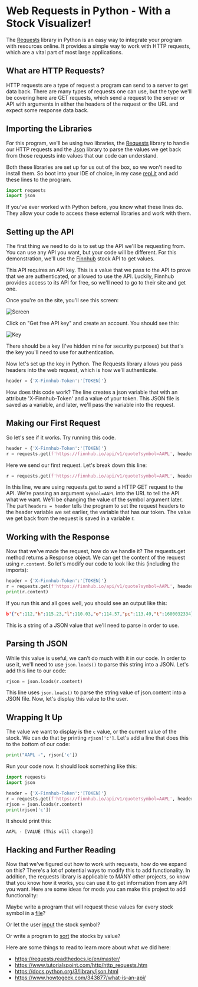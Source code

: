 # Web Requests in Python - With a Stock Visualizer!

The [Requests](https://pypi.org/project/requests/) library in Python is an easy way to integrate your program with resources online. It provides a simple way to work with HTTP requests, which are a vital part of most large applications.


## What are HTTP Requests?

HTTP requests are a type of request a program can send to a server to get data back. There are many types of requests one can use, but the type we'll be covering here are GET requests, which send a request to the server or API with arguments in either the headers of the request or the URL and expect some response data back.


## Importing the Libraries

For this program, we'll be using two libraries, the [Requests](https://pypi.org/project/requests/) library to handle our HTTP requests and the [Json](https://docs.python.org/3/library/json.html) library to parse the values we get back from those requests into values that our code can understand.

Both these libraries are set up for us out of the box, so we won't need to install them. So boot into your IDE of choice, in my case [repl.it](https://repl.it) and add these lines to the program.

```python
import requests
import json
```

If you've ever worked with Python before, you know what these lines do. They allow your code to access these external libraries and work with them.


## Setting up the API

The first thing we need to do is to set up the API we'll be requesting from. You can use any API you want, but your code will be different. For this demonstration, we'll use the [Finnhub](https://finnhub.io/) stock API to get values.

This API requires an API key. This is a value that we pass to the API to prove that we are authenticated, or allowed to use the API. Luckily, Finnhub provides access to its API for free, so we'll need to go to their site and get one.

Once you're on the site, you'll see this screen:

![Screen](https://cloud-8ws90xn6j.vercel.app/image.png)

Click on "Get free API key" and create an account. You should see this:

![Key](https://cloud-ks0dqz7ba.vercel.app/image.png)

There should be a key (I've hidden mine for security purposes) but that's the key you'll need to use for authentication.

Now let's set up the key in Python. The Requests library allows you pass headers into the web request, which is how we'll authenticate.

```python
header = {'X-Finnhub-Token':'[TOKEN]'}
```
How does this code work?  The line creates a json variable that with an attribute 'X-Finnhub-Token' and a value of your token. This JSON file is saved as a variable, and later, we'll pass the variable into the request.


## Making our First Request

So let's see if it works. Try running this code.
```python
header = {'X-Finnhub-Token':'[TOKEN]'}
r = requests.get(f'https://finnhub.io/api/v1/quote?symbol=AAPL', headers = header)
```
Here we send our first request. Let's break down this line:
```python
r = requests.get(f'https://finnhub.io/api/v1/quote?symbol=AAPL', headers = header)
```
In this line, we are using requests.get to send a HTTP GET request to the API. We're passing an argument `symbol=AAPL` into the URL to tell the API what we want.  We'll be changing the value of the symbol argument later. The part `headers = header` tells the program to set the request headers to the header variable we set earlier, the variable that has our token. The value we get back from the request is saved in a variable r. 


## Working with the Response

Now that we've made the request, how do we handle it? The requests.get method returns a Response object. We can get the content of the request using `r.content`. So let's modify our code to look like this (including the imports):
```python
header = {'X-Finnhub-Token':'[TOKEN]'}
r = requests.get(f'https://finnhub.io/api/v1/quote?symbol=AAPL', headers = header)
print(r.content)
```
If you run this and all goes well, you should see an output like this:
```json
b'{"c":112,"h":115.23,"l":110.03,"o":114.57,"pc":113.49,"t":1600032334}'
```
This is a string of a JSON value that we'll need to parse in order to use.


## Parsing th JSON

While this value is useful, we can't do much with it in our code. In order to use it, we'll need to use `json.loads()` to parse this string into a JSON. Let's add this line to our code:
```python
rjson = json.loads(r.content)
```
This line uses `json.loads()` to parse the string value of json.content into a JSON file. Now, let's display this value to the user.


## Wrapping It Up

The value we want to display is the `c` value, or the current value of the stock. We can do that by printing `rjson['c']`. Let's add a line that does this to the bottom of our code:
```python
print("AAPL -", rjson['c'])
```
Run your code now. It should look something like this:
```python
import requests
import json

header = {'X-Finnhub-Token':'[TOKEN]'}
r = requests.get(f'https://finnhub.io/api/v1/quote?symbol=AAPL', headers = header)
rjson = json.loads(r.content)
print(rjson['c'])
```
It should print this:
```
AAPL - [VALUE (This will change)]
```


## Hacking and Further Reading

Now that we've figured out how to work with requests, how do we expand on this? There's a lot of potential ways to modify this to add functionality. In addition, the requests library is applicable to MANY other projects, so know that you know how it works, you can use it to get information from any API you want. Here are some ideas for mods you can make this project to add functionality:

Maybe write a program that will request these values for every stock symbol in a [file](https://repl.it/@sohamb117/demo1)?

Or let the user [input](https://repl.it/@sohamb117/demo2) the stock symbol?

Or write a program to [sort](https://repl.it/@sohamb117/demo3) the stocks by value?

Here are some things to read to learn more about what we did here:

* https://requests.readthedocs.io/en/master/
* https://www.tutorialspoint.com/http/http_requests.htm
* https://docs.python.org/3/library/json.html
* https://www.howtogeek.com/343877/what-is-an-api/

